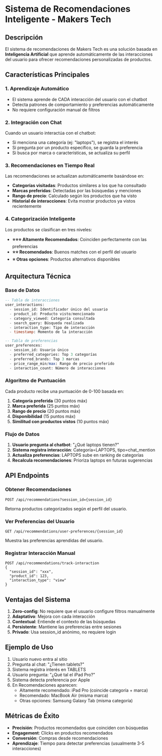 # Sistema de Recomendaciones Inteligente - Makers Tech

## Descripción

El sistema de recomendaciones de Makers Tech es una solución basada en **Inteligencia Artificial** que aprende automáticamente de las interacciones del usuario para ofrecer recomendaciones personalizadas de productos.

## Características Principales

### 1. **Aprendizaje Automático**
- El sistema aprende de CADA interacción del usuario con el chatbot
- Detecta patrones de comportamiento y preferencias automáticamente
- No requiere configuración manual de filtros

### 2. **Integración con Chat**
Cuando un usuario interactúa con el chatbot:
- Si menciona una categoría (ej: "laptops"), se registra el interés
- Si pregunta por un producto específico, se guarda la preferencia
- Si busca por marca o características, se actualiza su perfil

### 3. **Recomendaciones en Tiempo Real**
Las recomendaciones se actualizan automáticamente basándose en:
- **Categorías visitadas**: Productos similares a los que ha consultado
- **Marcas preferidas**: Detectadas por las búsquedas y menciones
- **Rango de precio**: Calculado según los productos que ha visto
- **Historial de interacciones**: Evita mostrar productos ya vistos recientemente

### 4. **Categorización Inteligente**
Los productos se clasifican en tres niveles:
- **⭐⭐⭐ Altamente Recomendados**: Coinciden perfectamente con las preferencias
- **⭐⭐ Recomendados**: Buenos matches con el perfil del usuario
- **⭐ Otras opciones**: Productos alternativos disponibles

## Arquitectura Técnica

### Base de Datos
```sql
-- Tabla de interacciones
user_interactions:
  - session_id: Identificador único del usuario
  - product_id: Producto visto/mencionado
  - category_viewed: Categoría consultada
  - search_query: Búsqueda realizada
  - interaction_type: Tipo de interacción
  - timestamp: Momento de la interacción

-- Tabla de preferencias
user_preferences:
  - session_id: Usuario único
  - preferred_categories: Top 3 categorías
  - preferred_brands: Top 3 marcas
  - price_range_min/max: Rango de precio preferido
  - interaction_count: Número de interacciones
```

### Algoritmo de Puntuación

Cada producto recibe una puntuación de 0-100 basada en:
1. **Categoría preferida** (30 puntos máx)
2. **Marca preferida** (25 puntos máx)
3. **Rango de precio** (20 puntos máx)
4. **Disponibilidad** (15 puntos máx)
5. **Similitud con productos vistos** (10 puntos máx)

### Flujo de Datos

1. **Usuario pregunta al chatbot**: "¿Qué laptops tienen?"
2. **Sistema registra interacción**: Categoría=LAPTOPS, tipo=chat_mention
3. **Actualiza preferencias**: LAPTOPS sube en ranking de categorías
4. **Recalcula recomendaciones**: Prioriza laptops en futuras sugerencias

## API Endpoints

### Obtener Recomendaciones
```
POST /api/recommendations?session_id={session_id}
```
Retorna productos categorizados según el perfil del usuario.

### Ver Preferencias del Usuario
```
GET /api/recommendations/user-preferences/{session_id}
```
Muestra las preferencias aprendidas del usuario.

### Registrar Interacción Manual
```
POST /api/recommendations/track-interaction
{
  "session_id": "xxx",
  "product_id": 123,
  "interaction_type": "view"
}
```

## Ventajas del Sistema

1. **Zero-config**: No requiere que el usuario configure filtros manualmente
2. **Adaptativo**: Mejora con cada interacción
3. **Contextual**: Entiende el contexto de las búsquedas
4. **Persistente**: Mantiene las preferencias entre sesiones
5. **Privado**: Usa session_id anónimo, no requiere login

## Ejemplo de Uso

1. Usuario nuevo entra al sitio
2. Pregunta al chat: "¿Tienen tablets?"
3. Sistema registra interés en TABLETS
4. Usuario pregunta: "¿Qué tal el iPad Pro?"
5. Sistema detecta preferencia por Apple
6. En Recomendaciones aparecen:
   - Altamente recomendado: iPad Pro (coincide categoría + marca)
   - Recomendado: MacBook Air (misma marca)
   - Otras opciones: Samsung Galaxy Tab (misma categoría)

## Métricas de Éxito

- **Precisión**: Productos recomendados que coinciden con búsquedas
- **Engagement**: Clicks en productos recomendados
- **Conversión**: Compras desde recomendaciones
- **Aprendizaje**: Tiempo para detectar preferencias (usualmente 3-5 interacciones) 